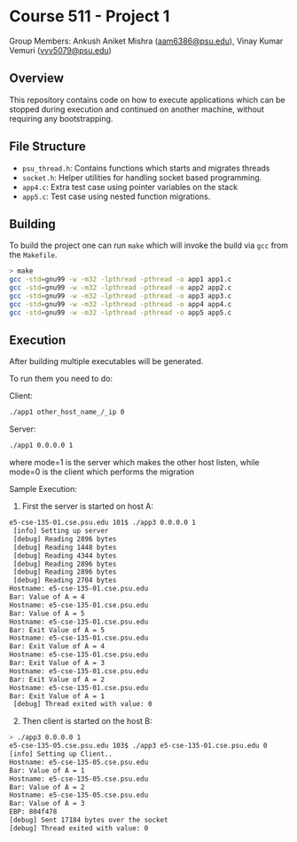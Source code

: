 # Course 511  - Project 1

Group Members: Ankush Aniket Mishra (aam6386@psu.edu), Vinay Kumar Vemuri (vvv5079@psu.edu)

## Overview

This repository contains code on how to execute applications which can be stopped during execution and continued on another machine,
without requiring any bootstrapping.

## File Structure

 - `psu_thread.h`: Contains functions which starts and migrates threads
 - `socket.h`: Helper utilities for handling socket based programming.
 - `app4.c`: Extra test case using pointer variables on the stack
 - `app5.c`: Test case using nested function migrations. 

## Building

To build the project one can run `make` which will invoke the build via `gcc` from the `Makefile`.

```sh
> make
gcc -std=gnu99 -w -m32 -lpthread -pthread -o app1 app1.c
gcc -std=gnu99 -w -m32 -lpthread -pthread -o app2 app2.c
gcc -std=gnu99 -w -m32 -lpthread -pthread -o app3 app3.c
gcc -std=gnu99 -w -m32 -lpthread -pthread -o app4 app4.c
gcc -std=gnu99 -w -m32 -lpthread -pthread -o app5 app5.c
```

## Execution

After building multiple executables will be generated.  

To run them you need to do:

Client:

```sh
./app1 other_host_name_/_ip 0
```

Server:

```sh
./app1 0.0.0.0 1
```

where mode=1 is the server which makes the other host listen, while mode=0 is the client which performs the migration


Sample Execution:

 1. First the server is started on host A:

 ```sh
 e5-cse-135-01.cse.psu.edu 101$ ./app3 0.0.0.0 1
  [info] Setting up server
  [debug] Reading 2896 bytes
  [debug] Reading 1448 bytes
  [debug] Reading 4344 bytes
  [debug] Reading 2896 bytes
  [debug] Reading 2896 bytes
  [debug] Reading 2704 bytes
 Hostname: e5-cse-135-01.cse.psu.edu
 Bar: Value of A = 4
 Hostname: e5-cse-135-01.cse.psu.edu
 Bar: Value of A = 5
 Hostname: e5-cse-135-01.cse.psu.edu
 Bar: Exit Value of A = 5
 Hostname: e5-cse-135-01.cse.psu.edu
 Bar: Exit Value of A = 4
 Hostname: e5-cse-135-01.cse.psu.edu
 Bar: Exit Value of A = 3
 Hostname: e5-cse-135-01.cse.psu.edu
 Bar: Exit Value of A = 2
 Hostname: e5-cse-135-01.cse.psu.edu
 Bar: Exit Value of A = 1
  [debug] Thread exited with value: 0
 ```

 2. Then client is started on the host B:

 ```sh
> ./app3 0.0.0.0 1
e5-cse-135-05.cse.psu.edu 103$ ./app3 e5-cse-135-01.cse.psu.edu 0
 [info] Setting up Client..
Hostname: e5-cse-135-05.cse.psu.edu
Bar: Value of A = 1
Hostname: e5-cse-135-05.cse.psu.edu
Bar: Value of A = 2
Hostname: e5-cse-135-05.cse.psu.edu
Bar: Value of A = 3
EBP: 804f478
 [debug] Sent 17184 bytes over the socket
 [debug] Thread exited with value: 0
 ```

